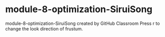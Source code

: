 # module-8-optimization-SiruiSong
module-8-optimization-SiruiSong created by GitHub Classroom
Press r to change the look direction of frustum.
